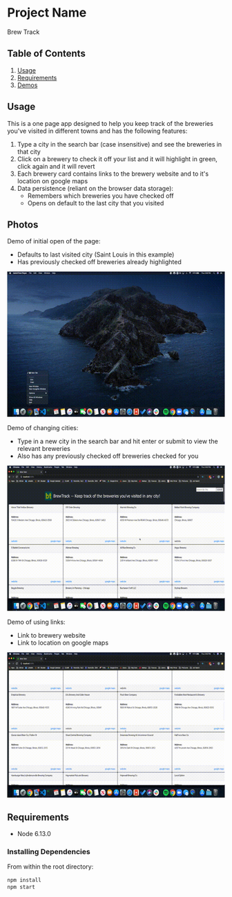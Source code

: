 # Project Name

Brew Track

## Table of Contents

1. [Usage](#Usage)
1. [Requirements](#requirements)
1. [Demos](#demos)

## Usage

This is a one page app designed to help you keep track of the breweries you've visited in different towns and has the following features:

1. Type a city in the search bar (case insensitive) and see the breweries in that city
2. Click on a brewery to check it off your list and it will highlight in green, click again and it will revert
3. Each brewery card contains links to the brewery website and to it's location on google maps
4. Data persistence (reliant on the browser data storage):
   - Remembers which breweries you have checked off
   - Opens on default to the last city that you visited

## Photos

Demo of initial open of the page:

- Defaults to last visited city (Saint Louis in this example)
- Has previously checked off breweries already highlighted

![Initial Open](./photos/initial-open.gif)

Demo of changing cities:

- Type in a new city in the search bar and hit enter or submit to view the relevant breweries
- Also has any previously checked off breweries checked for you

![Change Cities](./photos/change-cities.gif)

Demo of using links:

- Link to brewery website
- Link to location on google maps

![Use Links](./photos/use-links.gif)

## Requirements

- Node 6.13.0

### Installing Dependencies

From within the root directory:

```
npm install
npm start

```
